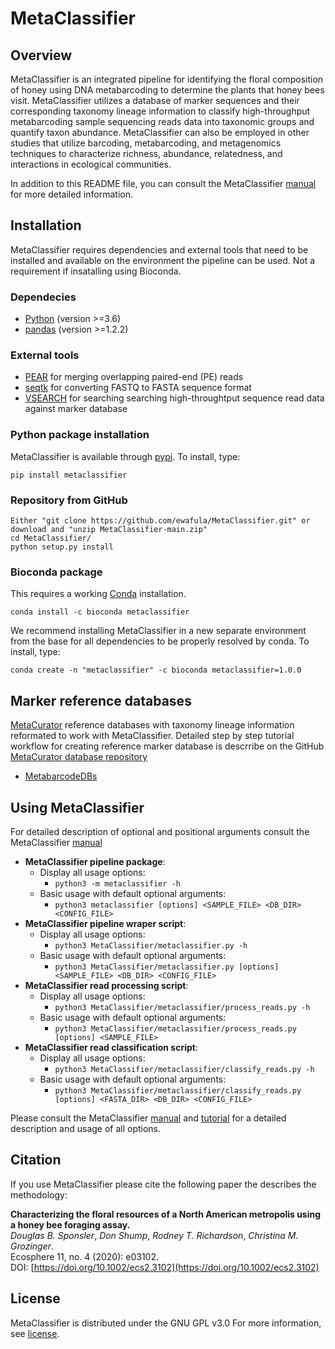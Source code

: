 # MetaClassifier
## Overview
MetaClassifier is an integrated pipeline for identifying the floral composition of honey using DNA metabarcoding to determine the plants that honey bees visit. MetaClassifier utilizes a database of marker sequences and their corresponding taxonomy lineage information to classify high-throughput metabarcoding sample sequencing reads data into taxonomic groups and quantify taxon abundance. MetaClassifier can also be employed in other studies that utilize barcoding, metabarcoding, and metagenomics techniques to characterize richness, abundance, relatedness, and interactions in ecological communities.

In addition to this README file, you can consult the MetaClassifier [manual](docs/MetaClassifier.md) for more detailed information.

## Installation
MetaClassifier requires dependencies and external tools that need to be installed and available on the environment the pipeline can be used. Not a requirement if insatalling using Bioconda.

### Dependecies

* [Python](https://www.python.org/) (version >=3.6)
* [pandas](https://pandas.pydata.org/) (version >=1.2.2)

### External tools
* [PEAR](https://cme.h-its.org/exelixis/web/software/pear/) for merging overlapping paired-end (PE) reads
* [seqtk](https://github.com/lh3/seqtk/) for converting FASTQ to FASTA sequence format
* [VSEARCH](https://github.com/torognes/vsearch/) for searching searching high-throughtput sequence read data against marker database

### Python package installation
MetaClassifier is available through [pypi](https://pypi.python.org/pypi/metaclassifier). To install, type:
```
pip install metaclassifier
```
### Repository from GitHub
```
Either "git clone https://github.com/ewafula/MetaClassifier.git" or download and "unzip MetaClassifier-main.zip"
cd MetaClassifier/
python setup.py install
```
### Bioconda package
This requires a working [Conda](https://docs.conda.io/en/latest/miniconda.html#) installation.
```
conda install -c bioconda metaclassifier
```
We recommend installing MetaClassifier in a new separate environment from the base for all dependencies to be properly resolved by conda. To install, type:
```
conda create -n "metaclassifier" -c bioconda metaclassifier=1.0.0
```
## Marker reference databases
[MetaCurator](https://github.com/RTRichar/MetaCurator) reference databases with taxonomy lineage information reformated to work with MetaClassifier. 
Detailed step by step tutorial workflow for creating reference marker database is descrribe on the GitHub [MetaCurator database repository](https://github.com/RTRichar/MetabarcodeDBsV2/blob/master/Workflow.md)
* [MetabarcodeDBs](http://bigdata.bx.psu.edu/MetaClassifier_databases/)

## Using MetaClassifier
For detailed description of optional and positional arguments consult the MetaClassifier [manual](docs/MetaClassifier.md)
- **MetaClassifier pipeline package**: 
  - Display all usage options: 
    - `python3 -m metaclassifier -h`
  - Basic usage with default optional arguments:
    - `python3 metaclassifier [options] <SAMPLE_FILE> <DB_DIR> <CONFIG_FILE>`
- **MetaClassifier pipeline wraper script**: 
  - Display all usage options: 
    - `python3 MetaClassifier/metaclassifier.py -h`
  - Basic usage with default optional arguments:
    - `python3 MetaClassifier/metaclassifier.py [options] <SAMPLE_FILE> <DB_DIR> <CONFIG_FILE>`
- **MetaClassifier read processing script**: 
  - Display all usage options: 
    - `python3 MetaClassifier/metaclassifier/process_reads.py -h`
  - Basic usage with default optional arguments:
    - `python3 MetaClassifier/metaclassifier/process_reads.py [options] <SAMPLE_FILE>`
- **MetaClassifier read classification script**: 
  - Display all usage options: 
    - `python3 MetaClassifier/metaclassifier/classify_reads.py -h`
  - Basic usage with default optional arguments:
    - `python3 MetaClassifier/metaclassifier/classify_reads.py [options] <FASTA_DIR> <DB_DIR> <CONFIG_FILE>`

Please consult the MetaClassifier [manual](docs/MetaClassifier.md) and [tutorial](docs/Tutorial.md) for a detailed description and usage of all options.

## Citation
If you use MetaClassifier please cite the following paper the describes the methodology:

**Characterizing the floral resources of a North American metropolis using a honey bee foraging assay.**  
_Douglas B. Sponsler_, _Don Shump_,  _Rodney T. Richardson_,  _Christina M. Grozinger_.  
Ecosphere 11, no. 4 (2020): e03102.   
DOI: [https://doi.org/10.1002/ecs2.3102](https://doi.org/10.1002/ecs2.3102)

## License
MetaClassifier is distributed under the GNU GPL v3.0 For more information, see [license](LICENSE).





